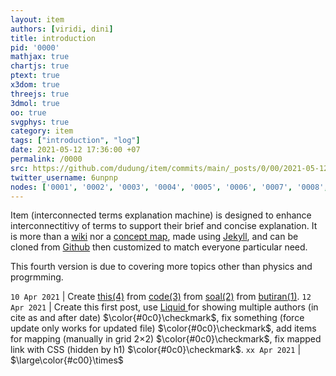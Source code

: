 ```yaml
---
layout: item
authors: [viridi, dini]
title: introduction
pid: '0000'
mathjax: true
chartjs: true
ptext: true
x3dom: true
threejs: true
3dmol: true
oo: true
svgphys: true
category: item
tags: ["introduction", "log"]
date: 2021-05-12 17:36:00 +07
permalink: /0000
src: https://github.com/dudung/item/commits/main/_posts/0/00/2021-05-12-introduction.md
twitter_username: 6unpnp
nodes: ['0001', '0002', '0003', '0004', '0005', '0006', '0007', '0008', '0009', '0010', '0011', '0012', '0013', '0014']
---
```

Item (interconnected terms explanation machine) is designed to enhance interconnectitivy of terms to support their brief and concise explanation. It is more than a [wiki](https://en.wikipedia.org/wiki/Wiki) nor a [concept map](https://ctl.byu.edu/tip/concept-mapping), made using [Jekyll](https://jekyllrb.com/), and can be cloned from [Github](https://github.com/dudung/item) then customized to match everyone particular need. 

This fourth version is due to covering more topics other than physics and progrmming.

`10 Apr 2021` | Create [this(4)](https://dudung.github.io/item) from [code(3)](https://dudung.github.io/code) from [soal(2)](https://dudung.github.io/soal) from [butiran(1)](https://butiran.github.io).
`12 Apr 2021` | Create this first post, use [Liquid ](https://shopify.github.io/liquid/) for showing multiple authors (in cite as and after date) $\color{#0c0}\checkmark$, fix something (force update only works for updated file) $\color{#0c0}\checkmark$, add items for mapping (manually in grid 2&times;2) $\color{#0c0}\checkmark$, fix mapped link with CSS (hidden by h1) $\color{#0c0}\checkmark$.
`xx Apr 2021` | $\large\color{#c00}\times$

